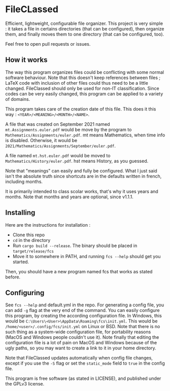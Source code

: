 # FileCLassed

Efficient, lightweight, configurable file organizer. This project is very simple : it takes a file in certains directories (that can be configured), then organize them, and finally moves them to one directory (that can be configured, too).

Feel free to open pull requests or issues.

## How it works

The way this program organizes files could be conflicting with some normal software behaviour. Note that this doesn't keep references between files ; LaTeX code with inclusion of other files could thus need to be a little changed. FileClassed should only be used for non-IT classification. Since codes can be very easily changed, this program can be applied to a variety of domains.

This program takes care of the creation date of this file. This does it this way :
`<YEAR>/<MEANING>/<MONTH>/<NAME>`.

A file that was created on September 2021 named `mt.Assignments.euler.pdf` would be move by the program to `Mathematics/Assignments/euler.pdf`. mt means Mathematics, when time info is disabled. Otherwise, it would be `2021/Mathematics/Assignments/September/euler.pdf`.

A file named `mt.hst.euler.pdf` would be moved to `Mathematics/History/euler.pdf`. hst means History, as you guessed.

Note that "meanings" can easily and fully be configured. What I just said isn't the absolute truth since shortcuts are in the defaults written in french, including months.

It is primarily intended to class scolar works, that's why it uses years and months.
Note that months and years are optional, since v1.1.1.

## Installing

Here are the instructions for installation :
- Clone this repo
- `cd` in the directory
- Run `cargo build --release`. The binary should be placed in `target/release/fcs`
- Move it to somewhere in PATH, and running `fcs --help` should get you started.

Then, you should have a new program named fcs that works as stated before.

## Configuring

See `fcs --help` and default.yml in the repo. For generating a config file, you can add `-g` flag at the very end of the command.
You can easily configure this program, by creating the according configuration file. In Windows, this would be `C:\Users\<User>\AppData\Roaming\fcs\init.yml`. This would be `/home/<user>/.config/fcs/init.yml` on Linux or BSD. Note that there is no such thing as a system-wide configuration file, for portability reasons (MacOS and Windows people couldn't use it). Note finally that editing the configuration file is a lot of pain on MacOS and Windows because of the ugly paths, so you may want to create a link to it in your home directory.

Note that FileClassed updates automatically when config file changes, except if you use the `-S` flag or set the `static_mode` field  to `true` in the config file.

This program is free software (as stated in LICENSE), and published under the GPLv3 license.
